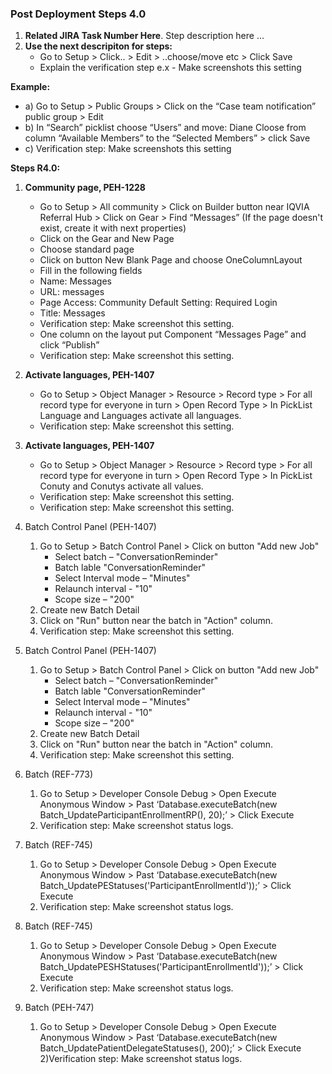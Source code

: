 ### Post Deployment Steps 4.0

1) **Related JIRA Task Number Here**. Step description here ... 
2) **Use the next descripiton for steps:**
      * Go to Setup > Click.. > Edit > ..choose/move etc > Click Save
      * Explain the verification step e.x - Make screenshots this setting

 **Example:** 
* a)  Go to Setup > Public  Groups > Click on the “Case team notification” public group > Edit 
* b)  In “Search” picklist choose “Users” and move: Diane Cloose from column “Available Members” to the “Selected Members” > click Save
* c)  Verification step: Make screenshots this setting

**Steps R4.0:**
1) **Community page, PEH-1228**
     * Go to Setup > All community > Click on Builder button near IQVIA Referral Hub > Click on Gear > Find “Messages” (If the page doesn't exist, create it with next properties)
     * Click on the Gear and New Page
     * Choose standard page
     * Click on button New Blank Page and choose OneColumnLayout
     * Fill in the following fields
     * Name: Messages
     * URL: messages
     * Page Access: Community Default Setting: Required Login
     * Title: Messages
     * Verification step: Make screenshot this setting.
     * One column on the layout put Component “Messages Page” and click “Publish”
     * Verification step: Make screenshot this setting.

2) **Activate languages, PEH-1407**
     * Go to Setup > Object Manager > Resource > Record type > For all record type for everyone in turn > Open Record Type > In PickList Language and Languages activate all languages.
     * Verification step: Make screenshot this setting.
     
3) **Activate languages, PEH-1407**
     * Go to Setup > Object Manager > Resource > Record type > For all record type for everyone in turn > Open Record Type > In PickList Conuty and Conutys activate all values.
     * Verification step: Make screenshot this setting.
     * Verification step: Make screenshot this setting.

4) Batch Control Panel (PEH-1407)
    1) Go to Setup > Batch Control Panel > Click on button "Add new Job"
        - Select batch – "ConversationReminder" 
        - Batch lable "ConversationReminder" 
        - Select Interval mode – "Minutes" 
        - Relaunch interval - "10" 
        - Scope size – "200" 
    2) Create new Batch Detail
    3) Click on "Run" button near the batch in "Action" column.
    3) Verification step: Make screenshot this setting.

5) Batch Control Panel (PEH-1407)
    1) Go to Setup > Batch Control Panel > Click on button "Add new Job"
        - Select batch – "ConversationReminder" 
        - Batch lable "ConversationReminder" 
        - Select Interval mode – "Minutes" 
        - Relaunch interval - "10" 
        - Scope size – "200" 
    2) Create new Batch Detail
    3) Click on "Run" button near the batch in "Action" column.
    3) Verification step: Make screenshot this setting.

6) Batch (REF-773)
    1) Go to Setup > Developer Console Debug > Open Execute Anonymous Window > Past ‘Database.executeBatch(new Batch_UpdateParticipantEnrollmentRP(), 20);’ > Click Execute
    2) Verification step: Make screenshot status logs.

7) Batch (REF-745)
    1) Go to Setup > Developer Console Debug > Open Execute Anonymous Window > Past ‘Database.executeBatch(new Batch_UpdatePEStatuses('ParticipantEnrollmentId'));’ > Click Execute
    2) Verification step: Make screenshot status logs.

8) Batch (REF-745)
    1) Go to Setup > Developer Console Debug > Open Execute Anonymous Window > Past ‘Database.executeBatch(new Batch_UpdatePESHStatuses('ParticipantEnrollmentId'));’ > Click Execute
    2) Verification step: Make screenshot status logs.

9) Batch (PEH-747)
    1) Go to Setup > Developer Console Debug > Open Execute Anonymous Window > Past ‘Database.executeBatch(new Batch_UpdatePatientDelegateStatuses(), 200);’ > Click Execute
    2)Verification step: Make screenshot status logs.


